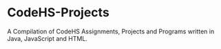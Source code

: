 # CodeHS-Projects
A Compilation of CodeHS Assignments, Projects and Programs written in Java, JavaScript and HTML.
